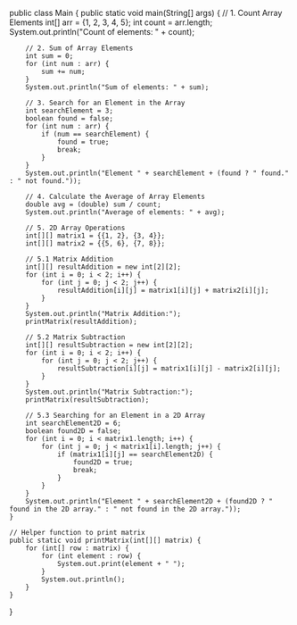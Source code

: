 public class Main {
    public static void main(String[] args) {
        // 1. Count Array Elements
        int[] arr = {1, 2, 3, 4, 5};
        int count = arr.length;
        System.out.println("Count of elements: " + count);
 
        // 2. Sum of Array Elements
        int sum = 0;
        for (int num : arr) {
            sum += num;
        }
        System.out.println("Sum of elements: " + sum);
 
        // 3. Search for an Element in the Array
        int searchElement = 3;
        boolean found = false;
        for (int num : arr) {
            if (num == searchElement) {
                found = true;
                break;
            }
        }
        System.out.println("Element " + searchElement + (found ? " found." : " not found."));
 
        // 4. Calculate the Average of Array Elements
        double avg = (double) sum / count;
        System.out.println("Average of elements: " + avg);
 
        // 5. 2D Array Operations
        int[][] matrix1 = {{1, 2}, {3, 4}};
        int[][] matrix2 = {{5, 6}, {7, 8}};
 
        // 5.1 Matrix Addition
        int[][] resultAddition = new int[2][2];
        for (int i = 0; i < 2; i++) {
            for (int j = 0; j < 2; j++) {
                resultAddition[i][j] = matrix1[i][j] + matrix2[i][j];
            }
        }
        System.out.println("Matrix Addition:");
        printMatrix(resultAddition);
 
        // 5.2 Matrix Subtraction
        int[][] resultSubtraction = new int[2][2];
        for (int i = 0; i < 2; i++) {
            for (int j = 0; j < 2; j++) {
                resultSubtraction[i][j] = matrix1[i][j] - matrix2[i][j];
            }
        }
        System.out.println("Matrix Subtraction:");
        printMatrix(resultSubtraction);
 
        // 5.3 Searching for an Element in a 2D Array
        int searchElement2D = 6;
        boolean found2D = false;
        for (int i = 0; i < matrix1.length; i++) {
            for (int j = 0; j < matrix1[i].length; j++) {
                if (matrix1[i][j] == searchElement2D) {
                    found2D = true;
                    break;
                }
            }
        }
        System.out.println("Element " + searchElement2D + (found2D ? " found in the 2D array." : " not found in the 2D array."));
    }
 
    // Helper function to print matrix
    public static void printMatrix(int[][] matrix) {
        for (int[] row : matrix) {
            for (int element : row) {
                System.out.print(element + " ");
            }
            System.out.println();
        }
    }
}
